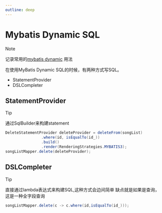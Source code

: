 ```yaml
---
outline: deep
---
```


# Mybatis Dynamic SQL

> [!NOTE]
> 记录常用的[mybatis dynamic](https://mybatis.org/mybatis-dynamic-sql/docs/introduction.html) 用法

在使用MyBatis Dynamic SQL的时候，有两种方式写SQL。

- StatementProvider
- DSLCompleter

## StatementProvider

> [!TIP]
> 通过SqlBuilder来构建statement

```java
DeleteStatementProvider deleteProvider = deleteFrom(songList)
                .where(id, isEqualTo(id_))
                .build()
                .render(RenderingStrategies.MYBATIS3);
songListMapper.delete(deleteProvider);
```

## DSLCompleter

> [!TIP]
> 直接通过lambda表达式来构建SQL,这种方式会边间简单
> 缺点就是如果是查询，这是一种全字段查询

```java
songListMapper.delete(c -> c.where(id,isEqualTo(id_)));
```
